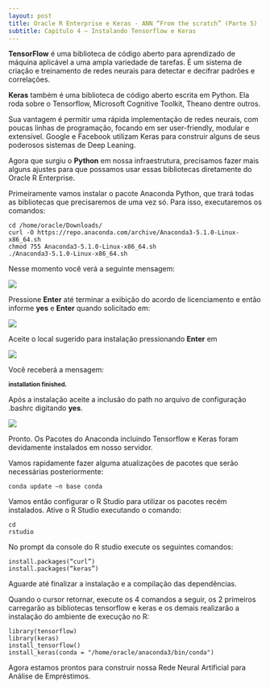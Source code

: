 ```yaml
---
layout: post
title: Oracle R Enterprise e Keras - ANN “From the scratch” (Parte 5)
subtitle: Capítulo 4 – Instalando Tensorflow e Keras
---
```


**TensorFlow** é uma biblioteca de código aberto para aprendizado de máquina aplicável a uma ampla variedade de tarefas. É um sistema de criação e treinamento de redes neurais para detectar e decifrar padrões e correlações.

**Keras** também é uma biblioteca de código aberto escrita em Python. Ela roda sobre o Tensorflow, Microsoft Cognitive Toolkit, Theano dentre outros.

Sua vantagem é permitir uma rápida implementação de redes neurais, com poucas linhas de programação, focando em ser user-friendly, modular e extensível. Google e Facebook utilizam Keras para construir alguns de seus poderosos sistemas de Deep Leaning.

Agora que surgiu o **Python** em nossa infraestrutura, precisamos fazer mais alguns ajustes para que possamos usar essas bibliotecas diretamente do Oracle R Enterprise.

Primeiramente vamos instalar o pacote Anaconda Python, que trará todas as bibliotecas que precisaremos de uma vez só. Para isso, executaremos os comandos:

```
cd /home/oracle/Downloads/ 
curl -O https://repo.anaconda.com/archive/Anaconda3-5.1.0-Linux-x86_64.sh
chmod 755 Anaconda3-5.1.0-Linux-x86_64.sh
./Anaconda3-5.1.0-Linux-x86_64.sh
```
Nesse momento você verá a seguinte mensagem:

![](https://wilson-camargo-jr.github.io/img/anaconda1.jpg)

Pressione **Enter** até terminar a exibição do acordo de licenciamento e então informe **yes** e **Enter** quando solicitado em:

![](https://wilson-camargo-jr.github.io/img/anaconda2.jpg)

Aceite o local sugerido para instalação pressionando **Enter** em

![](https://wilson-camargo-jr.github.io/img/anaconda3.jpg)

Você receberá a mensagem: 

<sub>**installation finished.**</sub> 

Após a instalação aceite a inclusão do path no arquivo de configuração .bashrc digitando **yes**.

![](https://wilson-camargo-jr.github.io/img/anaconda4.jpg)  

Pronto. Os Pacotes do Anaconda incluindo Tensorflow e Keras foram devidamente instalados em nosso servidor.

Vamos rapidamente fazer alguma atualizações de pacotes que serão necessárias posteriormente:

```
conda update –n base conda 
```

Vamos então configurar o R Studio para utilizar os pacotes recém instalados. Ative o R Studio executando o comando:

```
cd
rstudio 
```

No prompt da console do R studio execute os seguintes comandos:

```
install.packages(“curl”)
install.packages(“keras”)
```

Aguarde até finalizar a instalação e a compilação das dependências. 

Quando o cursor retornar, execute os 4 comandos a seguir, os 2 primeiros carregarão as bibliotecas tensorflow e keras e os demais realizarão a instalação do ambiente de execução no R:

```
library(tensorflow)
library(keras) 
install_tensorflow() 
install_keras(conda = "/home/oracle/anaconda3/bin/conda")
```

Agora estamos prontos para construir nossa Rede Neural Artificial para Análise de Empréstimos.
